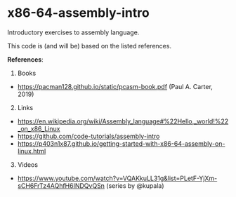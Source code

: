 # x86-64-assembly-intro
Introductory exercises to assembly language.

This code is (and will be) based on the listed references.

**References**:

1. Books
  - https://pacman128.github.io/static/pcasm-book.pdf (Paul A. Carter, 2019)
2. Links
  - https://en.wikipedia.org/wiki/Assembly_language#%22Hello,_world!%22_on_x86_Linux
  - https://github.com/code-tutorials/assembly-intro
  - https://p403n1x87.github.io/getting-started-with-x86-64-assembly-on-linux.html
3. Videos
  - https://www.youtube.com/watch?v=VQAKkuLL31g&list=PLetF-YjXm-sCH6FrTz4AQhfH6INDQvQSn (series by @kupala)
